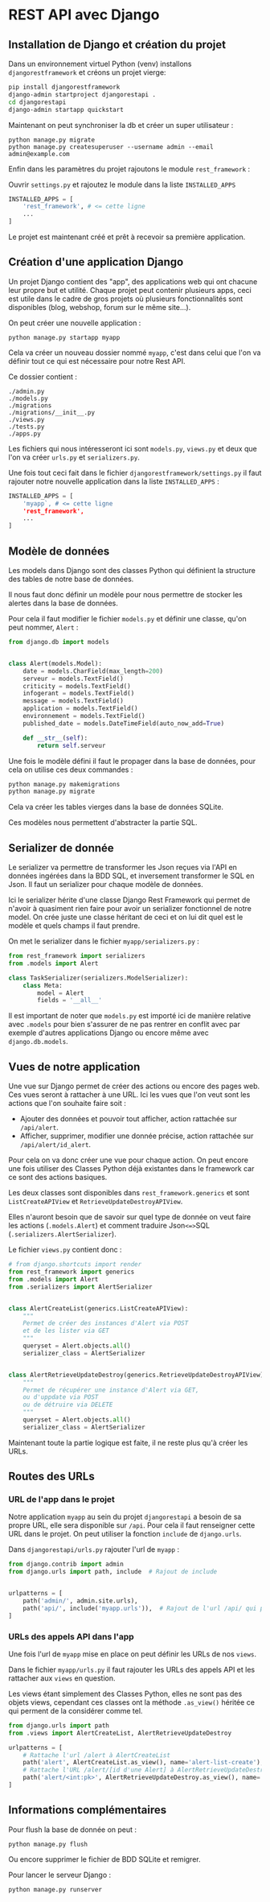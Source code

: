 # REST API avec Django
## Installation de Django et création du projet

Dans un environnement virtuel Python (venv) installons ``djangorestframework`` et créons un projet vierge: 

```sh
pip install djangorestframework 
django-admin startproject djangorestapi .
cd djangorestapi
django-admin startapp quickstart
```

Maintenant on peut synchroniser la db et créer un super utilisateur : 

```
python manage.py migrate
python manage.py createsuperuser --username admin --email admin@example.com
```

Enfin dans les paramètres du projet rajoutons le module ``rest_framework`` :

Ouvrir ``settings.py`` et rajoutez le module dans la liste ``INSTALLED_APPS``

```python
INSTALLED_APPS = [
    'rest_framework', # <= cette ligne
    ...
]
```

Le projet est maintenant créé et prêt à recevoir sa première application.

## Création d'une application Django

Un projet Django contient des "app", des applications web qui ont chacune leur propre but et utilité. Chaque projet peut contenir plusieurs apps, ceci est utile dans le cadre de gros projets où plusieurs fonctionnalités sont disponibles (blog, webshop, forum sur le même site...).

On peut créer une nouvelle application :

```
python manage.py startapp myapp
```

Cela va créer un nouveau dossier nommé ``myapp``, c'est dans celui que l'on va définir tout ce qui est nécessaire pour notre Rest API.

Ce dossier contient :
```
./admin.py 
./models.py 
./migrations
./migrations/__init__.py
./views.py
./tests.py
./apps.py
```

Les fichiers qui nous intéresseront ici sont ``models.py``, ``views.py`` et deux que l'on va créer ``urls.py`` et ``serializers.py``.


Une fois tout ceci fait dans le fichier  ``djangorestframework/settings.py`` il faut rajouter notre nouvelle application dans la liste ``INSTALLED_APPS`` :

```python
INSTALLED_APPS = [
    'myapp`, # <= cette ligne
    'rest_framework', 
    ...
]
```
## Modèle de données

Les models dans Django sont des classes Python qui définient la structure des tables de notre base de données.

Il nous faut donc définir un modèle pour nous permettre de stocker les alertes dans la base de données.

Pour cela il faut modifier le fichier ``models.py`` et définir une classe, qu'on peut nommer, ``Alert`` :

```python
from django.db import models


class Alert(models.Model):
    date = models.CharField(max_length=200)
    serveur = models.TextField()
    criticity = models.TextField()
    infogerant = models.TextField()
    message = models.TextField()
    application = models.TextField()
    environnement = models.TextField()
    published_date = models.DateTimeField(auto_now_add=True)

    def __str__(self):
        return self.serveur
```

Une fois le modèle défini il faut le propager dans la base de données, pour cela on utilise ces deux commandes : 

```sh
python manage.py makemigrations
python manage.py migrate
```

Cela va créer les tables vierges dans la base de données SQLite.

Ces modèles nous permettent d'abstracter la partie SQL.

## Serializer de donnée

Le serializer va permettre de transformer les Json reçues via l'API en données ingérées dans la BDD SQL, et inversement transformer le SQL en Json. Il faut un serializer pour chaque modèle de données.

Ici le serializer hérite d'une classe Django Rest Framework qui permet de n'avoir à quasiment rien faire pour avoir un serializer fonctionnel de notre model. On crée juste une classe héritant de ceci et on lui dit quel est le modèle et quels champs il faut prendre.

On met le serializer dans le fichier ``myapp/serializers.py`` :

```python
from rest_framework import serializers
from .models import Alert

class TaskSerializer(serializers.ModelSerializer):
    class Meta:
        model = Alert
        fields = '__all__'
```

Il est important de noter que ``models.py`` est importé ici de manière relative avec ``.models`` pour bien s'assurer de ne pas rentrer en conflit avec par exemple d'autres applications Django ou encore même avec ``django.db.models``.

## Vues de notre application

Une vue sur Django permet de créer des actions ou encore des pages web. Ces vues seront à rattacher à une URL. Ici les vues que l'on veut sont les actions que l'on souhaite faire soit : 

- Ajouter des données et pouvoir tout afficher, action rattachée sur ``/api/alert``.
- Afficher, supprimer, modifier une donnée précise, action rattachée sur ``/api/alert/id_alert``.

Pour cela on va donc créer une vue pour chaque action. On peut encore une fois utiliser des Classes Python déjà existantes dans le framework car ce sont des actions basiques.

Les deux classes sont disponibles dans ``rest_framework.generics`` et sont ``ListCreateAPIView`` et ``RetrieveUpdateDestroyAPIView``.

Elles n'auront besoin que de savoir sur quel type de donnée on veut faire les actions (``.models.Alert``) et comment traduire Json``<=>``SQL (``.serializers.AlertSerializer``).


Le fichier ``views.py`` contient donc :

```python
# from django.shortcuts import render
from rest_framework import generics
from .models import Alert
from .serializers import AlertSerializer


class AlertCreateList(generics.ListCreateAPIView):
    """
    Permet de créer des instances d'Alert via POST
    et de les lister via GET
    """
    queryset = Alert.objects.all()
    serializer_class = AlertSerializer


class AlertRetrieveUpdateDestroy(generics.RetrieveUpdateDestroyAPIView):
    """
    Permet de récupérer une instance d'Alert via GET,
    ou d'uppdate via POST
    ou de détruire via DELETE
    """
    queryset = Alert.objects.all()
    serializer_class = AlertSerializer

```


Maintenant toute la partie logique est faite, il ne reste plus qu'à créer les URLs.

## Routes des URLs
### URL de l'app dans le projet

Notre application ``myapp`` au sein du projet ``djangorestapi`` a besoin de sa propre URL, elle sera disponible sur ``/api``. Pour cela il faut renseigner cette URL dans le projet. On peut utiliser la fonction ``include`` de ``django.urls``.

Dans ``djangorestapi/urls.py`` rajouter l'url de ``myapp`` : 

```python
from django.contrib import admin
from django.urls import path, include  # Rajout de include


urlpatterns = [
    path('admin/', admin.site.urls),
    path('api/', include('myapp.urls')),  # Rajout de l'url /api/ qui pointera vers notre Rest API
]
```

### URLs des appels API dans l'app

Une fois l'url de ``myapp`` mise en place on peut définir les URLs de nos ``views``.

Dans le fichier ``myapp/urls.py`` il faut rajouter les URLs des appels API et les rattacher aux ``views`` en question.

Les views étant simplement des Classes Python, elles ne sont pas des objets views, cependant ces classes ont la méthode ``.as_view()`` héritée ce qui perment de la considérer comme tel.

```python
from django.urls import path
from .views import AlertCreateList, AlertRetrieveUpdateDestroy

urlpatterns = [
    # Rattache l'url /alert à AlertCreateList
    path('alert', AlertCreateList.as_view(), name='alert-list-create'),
    # Rattache l'URL /alert/[id d'une Alert] à AlertRetrieveUpdateDestroy
    path('alert/<int:pk>', AlertRetrieveUpdateDestroy.as_view(), name='alert-detail'),
]
```

## Informations complémentaires


Pour flush la base de donnée on peut  : 
```
python manage.py flush
```
Ou encore supprimer le fichier de BDD SQLite et remigrer.

Pour lancer le serveur Django : 
```
python manage.py runserver
```
